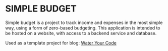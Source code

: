 # SIMPLE BUDGET

Simple budget is a project to track income and expenses in the most simple way, using a form of zero-based budgeting. This application is intended to be hosted on a website, with access to a backend service and database.

Used as a template project for blog: [Water Your Code](https://thezeropointmodule.wixsite.com/wateryourcode/post/starting-a-full-stack-project-to-practice-coding)
